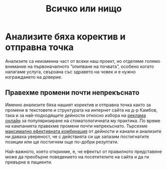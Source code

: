 ﻿---
layout: post
order: 9
rel: /about/kambov/analysis
service: /services/analysis
project: /portfolio/kambov
header: compact
display: subject cover
title: Всичко или нищо
description: Ефекта от правилното представяне пребърна поведението на посетителите на сайта и да ги превърна в пациенти.
---
# Анализите бяха коректив и отправна точка
Анализите са неизменна част от всеки наш проект, но отделяме голямо внимание на първоначалното ”опипване на почвата”, особено когато налагаме услуга, свързана със здравето на човек и е нужно изграждането на доверие. 

## Правехме промени почти непрекъснато
Именно анализите бяха нашият коректив и отправна точка както за промени в текстовете и структурата на интернет сайта на д-р Камбов, така и за най-подходящите дейности относно избора на [реклама онлайн](./../../маркетинг/реклама.html) за популяризиране на стоматологичната му практика. По време на кампанията правехме промени почти непрекъснато. Търсехме [максимално ефективната комбинация](./../../маркетинг/дигитален-маркетинг.html) от дейности и канали и анализите ни даваха увереност, че с действията си ще запазим постигнатите позиции или ще постигнем още по-добри резултати.

Най-важното, което открихме, е, че ефектът от правилното представяне може да преобърне поведението на посетителите на сайта и да ги превърне в пациенти.
